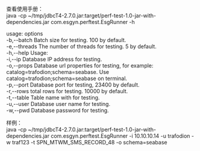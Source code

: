 查看使用手册：  
java -cp ~/tmp/jdbcT4-2.7.0.jar:target/perf-test-1.0-jar-with-dependencies.jar com.esgyn.perftest.EsgRunner -h  

usage: options  
-b,--batch <arg>     Batch size for testing. 100 by default.  
-e,--threads <arg>   The number of threads for testing. 5 by default.  
-h,--help            Usage:  
-i,--ip <arg>        Database IP address for testing.  
-o,--props <arg>     Database url properties for testing, for example:  
                      catalog=trafodion;schema=seabase. Use  
                      catalog=trafodion\;schema=seabase on terminal.  
-p,--port <arg>      Database port for testing, 23400 by default.  
-r,--rows <arg>      total rows for testing. 10000 by default.  
-t,--table <arg>     Table name with  for testing.  
-u,--user <arg>      Database user name for testing.  
-w,--pwd <arg>       Database password for testing.  
 
 
样例：  
java -cp ~/tmp/jdbcT4-2.7.0.jar:target/perf-test-1.0-jar-with-dependencies.jar com.esgyn.perftest.EsgRunner -i 10.10.10.14 -u trafodion -w traf123 -t SPN_MTWM_SMS_RECORD_48 -o schema=seabase
 
